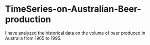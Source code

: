 # TimeSeries-on-Australian-Beer-production
I have analyzed the historical data on the volume of beer produced in Australia from 1965 to 1995.
